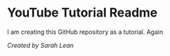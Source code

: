 # YouTube Tutorial Readme

I am creating this GitHub repository as a tutorial. Again

_Created by Sarah Lean_